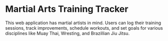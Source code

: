 # Martial Arts Training Tracker

This web application has martial artists in mind.
Users can log their training sessions, track
improvements, schedule workouts, and set goals
for various disciplines like Muay Thai, Wresting,
and Brazillian Jiu Jitsu.